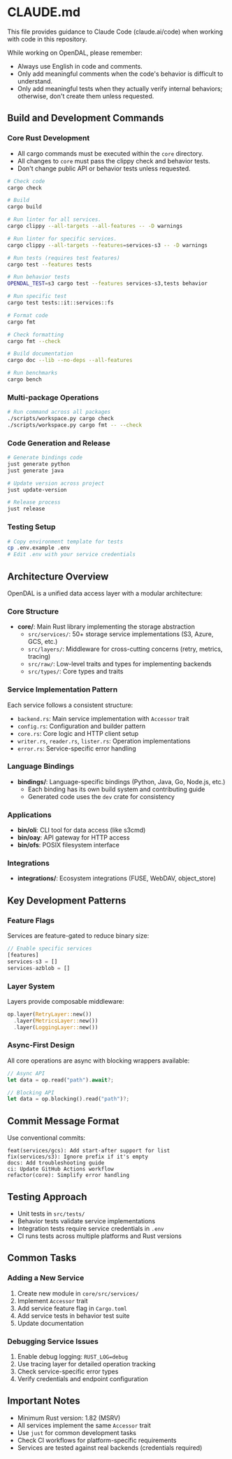 # CLAUDE.md

This file provides guidance to Claude Code (claude.ai/code) when working with code in this repository.

While working on OpenDAL, please remember:

- Always use English in code and comments.
- Only add meaningful comments when the code's behavior is difficult to understand.
- Only add meaningful tests when they actually verify internal behaviors; otherwise, don't create them unless requested.

## Build and Development Commands

### Core Rust Development

- All cargo commands must be executed within the `core` directory.
- All changes to `core` must pass the clippy check and behavior tests.
- Don't change public API or behavior tests unless requested.

```bash
# Check code
cargo check

# Build
cargo build

# Run linter for all services.
cargo clippy --all-targets --all-features -- -D warnings

# Run linter for specific services.
cargo clippy --all-targets --features=services-s3 -- -D warnings

# Run tests (requires test features)
cargo test --features tests

# Run behavior tests
OPENDAL_TEST=s3 cargo test --features services-s3,tests behavior

# Run specific test
cargo test tests::it::services::fs

# Format code
cargo fmt

# Check formatting
cargo fmt --check

# Build documentation
cargo doc --lib --no-deps --all-features

# Run benchmarks
cargo bench
```

### Multi-package Operations
```bash
# Run command across all packages
./scripts/workspace.py cargo check
./scripts/workspace.py cargo fmt -- --check
```

### Code Generation and Release
```bash
# Generate bindings code
just generate python
just generate java

# Update version across project
just update-version

# Release process
just release
```

### Testing Setup
```bash
# Copy environment template for tests
cp .env.example .env
# Edit .env with your service credentials
```

## Architecture Overview

OpenDAL is a unified data access layer with a modular architecture:

### Core Structure
- **core/**: Main Rust library implementing the storage abstraction
  - `src/services/`: 50+ storage service implementations (S3, Azure, GCS, etc.)
  - `src/layers/`: Middleware for cross-cutting concerns (retry, metrics, tracing)
  - `src/raw/`: Low-level traits and types for implementing backends
  - `src/types/`: Core types and traits

### Service Implementation Pattern
Each service follows a consistent structure:
- `backend.rs`: Main service implementation with `Accessor` trait
- `config.rs`: Configuration and builder pattern
- `core.rs`: Core logic and HTTP client setup
- `writer.rs`, `reader.rs`, `lister.rs`: Operation implementations
- `error.rs`: Service-specific error handling

### Language Bindings
- **bindings/**: Language-specific bindings (Python, Java, Go, Node.js, etc.)
  - Each binding has its own build system and contributing guide
  - Generated code uses the `dev` crate for consistency

### Applications
- **bin/oli**: CLI tool for data access (like s3cmd)
- **bin/oay**: API gateway for HTTP access
- **bin/ofs**: POSIX filesystem interface

### Integrations
- **integrations/**: Ecosystem integrations (FUSE, WebDAV, object_store)

## Key Development Patterns

### Feature Flags
Services are feature-gated to reduce binary size:
```rust
// Enable specific services
[features]
services-s3 = []
services-azblob = []
```

### Layer System
Layers provide composable middleware:
```rust
op.layer(RetryLayer::new())
  .layer(MetricsLayer::new())
  .layer(LoggingLayer::new())
```

### Async-First Design
All core operations are async with blocking wrappers available:
```rust
// Async API
let data = op.read("path").await?;

// Blocking API
let data = op.blocking().read("path")?;
```

## Commit Message Format
Use conventional commits:
```
feat(services/gcs): Add start-after support for list
fix(services/s3): Ignore prefix if it's empty
docs: Add troubleshooting guide
ci: Update GitHub Actions workflow
refactor(core): Simplify error handling
```

## Testing Approach
- Unit tests in `src/tests/`
- Behavior tests validate service implementations
- Integration tests require service credentials in `.env`
- CI runs tests across multiple platforms and Rust versions

## Common Tasks

### Adding a New Service
1. Create new module in `core/src/services/`
2. Implement `Accessor` trait
3. Add service feature flag in `Cargo.toml`
4. Add service tests in behavior test suite
5. Update documentation

### Debugging Service Issues
1. Enable debug logging: `RUST_LOG=debug`
2. Use tracing layer for detailed operation tracking
3. Check service-specific error types
4. Verify credentials and endpoint configuration

## Important Notes
- Minimum Rust version: 1.82 (MSRV)
- All services implement the same `Accessor` trait
- Use `just` for common development tasks
- Check CI workflows for platform-specific requirements
- Services are tested against real backends (credentials required)
